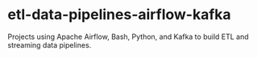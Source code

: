 # etl-data-pipelines-airflow-kafka
Projects using Apache Airflow, Bash, Python, and Kafka to build ETL and streaming data pipelines.
